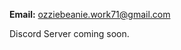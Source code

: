
**Email:** [ozziebeanie.work71@gmail.com](mailto:ozziebeanie.work71@gmail.com)  

Discord Server coming soon.

